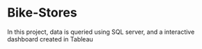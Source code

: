 # Bike-Stores
 In this project, data is queried using SQL server, and a interactive dashboard created in Tableau
